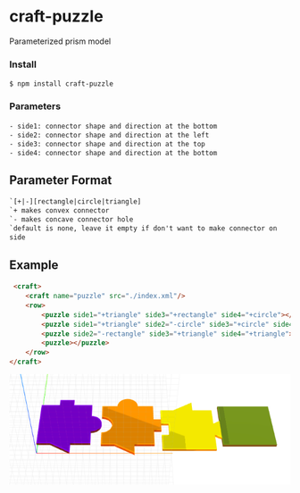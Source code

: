 # craft-puzzle

Parameterized prism model


### Install
	$ npm install craft-puzzle

### Parameters
	- side1: connector shape and direction at the bottom
	- side2: connector shape and direction at the left
	- side3: connector shape and direction at the top
	- side4: connector shape and direction at the bottom

## Parameter Format
	`[+|-][rectangle|circle|triangle]
	`+ makes convex connector
	`- makes concave connector hole
	`default is none, leave it empty if don't want to make connector on side

## Example
```html
 <craft>
 	<craft name="puzzle" src="./index.xml"/>
	<row>
		<puzzle side1="+triangle" side3="+rectangle" side4="+circle"></puzzl    e>
		<puzzle side1="+triangle" side2="-circle" side3="+circle" side4="+re    ctangle"></puzzle>
		<puzzle side2="-rectangle" side3="+triangle" side4="+triangle"></puz    zle>
		<puzzle></puzzle>
	</row>	 
</craft>
```
![example](example.png)


